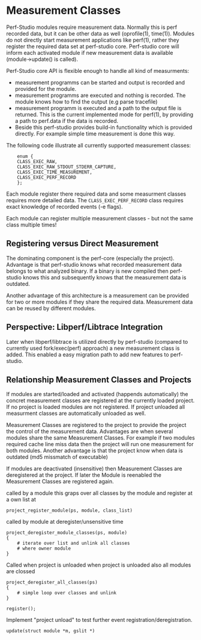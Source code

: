 # Measurement Classes

Perf-Studio modules require measurement data. Normally this is perf recorded
data, but it can be other data as well (oprofile(1), time(1)). Modules do not
directly start measurement applications like perf(1), rather they register the
required data set at perf-studio core. Perf-studio core will inform each
activated module if new measurement data is available (module->update() is
called).

Perf-Studio core API is flexible enough to handle all kind of measurments:

- measurement programms can be started and output is recorded and provided for the module.
- measurement programms are executed and nothing is recorded. The module knows how to find
  the output (e.g parse tracefile)
- measurement programm is executed and a path to the output file is returned. This is the
  current implemented mode for perf(1), by providing a path to perf.data if the data is
	recorded.
- Beside this perf-studio provides build-in functionality which is provided directly.
  For example simple time measurement is done this way.

The following code illustrate all currently supported measurement classes:

```
    enum {
    CLASS_EXEC_RAW,
    CLASS_EXEC_RAW_STDOUT_STDERR_CAPTURE,
    CLASS_EXEC_TIME_MEASUREMENT,
    CLASS_EXEC_PERF_RECORD
    };
```

Each module register there required data and some measurment classes requires
more detailed data. The ```CLASS_EXEC_PERF_RECORD``` class requires exact
knowledge of recorded events (-e flags).

Each module can register multiple measurement classes - but not the same class
multiple times!


## Registering versus Direct Measurement

The dominating component is the perf-core (especially the project). Advantage
is that perf-studio knows what recorded measurement data belongs to what
analyzed binary. If a binary is new compiled then perf-studio knows this and
subsequently knows that the measurement data is outdated.

Another advantage of this architecture is a measurement can be provided for two
or more modules if they share the required data. Measurement data can be reused
by different modules.


## Perspective: Libperf/Libtrace Integration

Later when libperf/libtrace is utilized directly by perf-studio (compared to
currently used fork/exec(perf) approach) a new measurement class is added. This
enabled a easy migration path to add new features to perf-studio.



## Relationship Measurement Classes and Projects

If modules are started/loaded and activated (happends automatically) the
concret measurement classes are registered at the currently loaded project. If
no project is loaded modules are not registered.  If project unloaded all
measurment classes are automatically unloaded as well.

Measurement Classes are registered to the project to provide the project the
control of the measurement data. Advantages are when several modules share the
same Measurement Classes. For example if two modules required cache line miss
data then the project will run one measurement for both modules.  Another
advantage is that the project know when data is outdated (md5 missmatch of
executable)

If modules are deactivated (insensitive) then Measurement Classes are
deregistered at the project. If later the Module is reenabled the Measurement
Classes are registered again.


called by a module this graps over all classes by the module and register at a
own list at

```
project_register_module(ps, module, class_list)
```

called by module at deregister/unsensitive time

```
project_deregister_module_classes(ps, module)
{
    # iterate over list and unlink all classes
    # where owner module
}
```

Called when project is unloaded when project is unloaded also all modules are
clossed


```
project_deregister_all_classes(ps)
{
    # simple loop over classes and unlink
}
```




    register();



Implement "project unload" to test further event
registration/deregistration.


    update(struct module *m, gslit *)

